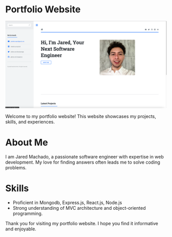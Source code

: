 # Portfolio Website

<a href="https://portfolio2023-gules.vercel.app/" 
target= "_blank" >
<img src="images/website.png" alt="Image description">
</a>

Welcome to my portfolio website! This website showcases my projects, skills, and experiences.

# About Me

I am Jared Machado, a passionate software engineer with
expertise in web development. My love for finding answers often leads me to solve coding problems.

# Skills

- Proficient in Mongodb, Express.js, React.js, Node.js
- Strong understanding of MVC architecture and object-oriented programming.

Thank you for visiting my portfolio website. I hope you find it informative and enjoyable.
